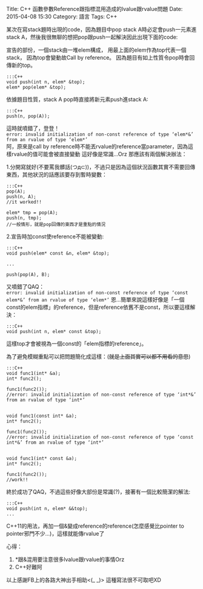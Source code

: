 Title: C++ 函數參數Reference跟指標混用造成的lvalue跟rvalue問題
Date: 2015-04-08 15:30
Category: 語言
Tags: C++

某次在寫stack題時出現的code，因為題目中pop stack A時必定會push一元素進stack A，然後我很無聊的想把pop跟push一起解決因此出現下面的code:

宣告的部份，一個stack由一堆elem構成，
用最上面的elem作為top代表一個stack，
因為top會變動故Call by reference。
因為題目有如上性質令pop時會回傳新的top。

	:::C++
	void push(int n, elem* &top);
	elem* pop(elem* &top);

依據題目性質，stack A pop時直接將新元素push進stack A:

	:::C++
	push(n, pop(A));

這時就噴錯了，登登！  
`error: invalid initialization of non-const reference of type ‘elem*&’ from an rvalue of type ‘elem*’`   
阿，原來是call by reference時不能丟rvalue的reference當parameter，因為這樣rvalue的值可能會被直接變動
這好像是常識...Orz
那應該有兩個解決辦法：

1.分開寫就好(不要罵我髒話(つд⊂))，不過只是因為這個狀況函數其實不需要回傳東西，其他狀況的話應該要存到暫時變數：

	:::C++
	pop(A);
	push(n, A);
	//it worked!!
	
   	elem* tmp = pop(A);
	push(n, tmp);
	//一般情形，就是pop回傳的東西才是重點的情況

2.宣告時加const使reference不能被變動:

	:::C++
	void push(elem* const &n, elem* &top);
	
	...
		
	push(pop(A), B);

又噴錯了QAQ：  
`error: invalid initialization of non-const reference of type ‘const elem*&’ from an rvalue of type ‘elem*’`
恩...簡單來說這樣好像是「一個const的elem指標」的reference，但是reference依舊不是const，所以要這樣解決：

	:::C++
	void push(int n, elem* const &top);

這樣top才會被視為一個const的「elem指標的reference」。

為了避免模糊重點可以把問題簡化成這樣：(<del>就是上面其實可以都不用看的意思</del>)

	:::C++
	void func1(int* &a);
	int* func2();

	func1(func2());
	//error: invalid initialization of non-const reference of type ‘int*&’ from an rvalue of type ‘int*’


	void func1(const int* &a);
	int* func2();

	func1(func2());
	//error: invalid initialization of non-const reference of type ‘const int*&’ from an rvalue of type ‘int*’


	void func1(int* const &a);
	int* func2();

	func1(func2());
	//work!!

終於成功了QAQ，不過這些好像大部份是常識(?)，接著有一個比較簡潔的解法:

	:::C++
	void push(int n, elem* &&top);
	...

C++11的用法，再加一個&變成reference的reference(怎麼感覺比pointer to pointer邪門不少...)，這樣就能傳rvalue了

心得：

1.  *跟&混用要注意很多lvalue跟rvalue的事情Orz
2.  C++好難阿

以上感謝FB上的各路大神出手相助<(\_ \_)>
這種寫法很不可取吧XD
